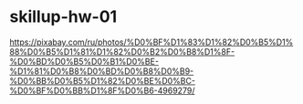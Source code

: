 # skillup-hw-01
https://pixabay.com/ru/photos/%D0%BF%D1%83%D1%82%D0%B5%D1%88%D0%B5%D1%81%D1%82%D0%B2%D0%B8%D1%8F-%D0%BD%D0%B5%D0%B1%D0%BE-%D1%81%D0%B8%D0%BD%D0%B8%D0%B9-%D0%BB%D0%B5%D1%82%D0%BE%D0%BC-%D0%BF%D0%BB%D1%8F%D0%B6-4969279/
